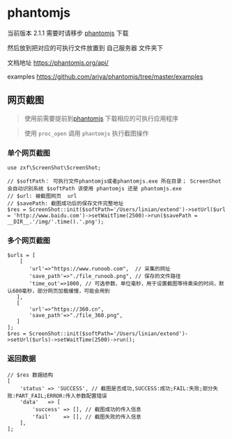 # phantomjs

当前版本 2.1.1
需要时请移步 [phantomjs](https://phantomjs.org/download.html) 下载

然后放到把对应的可执行文件放置到 自己服务器 文件夹下

文档地址
https://phantomjs.org/api/

examples
https://github.com/ariya/phantomjs/tree/master/examples

## 网页截图
> 使用前需要提前到[phantomjs](https://phantomjs.org/download.html) 下载相应的可执行应用程序

> 使用 `proc_open` 调用 `phantomjs` 执行截图操作

### 单个网页截图
```
use zxf\ScreenShot\ScreenShot;

// $softPath： 可执行文件phantomjs或者phantomjs.exe 所在目录； ScreenShot 会自动识别系统 $softPath 该使用 phantomjs 还是 phantomjs.exe
// $url: 被截图网页  url
// $savePath: 截图成功后的保存文件完整地址
$res = ScreenShot::init($softPath='/Users/linian/extend')->setUrl($url = 'http://www.baidu.com')->setWaitTime(2500)->run($savePath = __DIR__.'/img/'.time().'.png');
```

### 多个网页截图
```
$urls = [
    [
       'url'=>"https://www.runoob.com",  // 采集的网址
       'save_path'=>"./file_runoob.png", // 保存的文件路径
       'time_out'=>1000, // 可选参数，单位毫秒，用于设置截图等待熏染的时间，默认600毫秒，部分网页加载缓慢，可能会用到
   ],
   [
       'url'=>"https://360.cn",
       'save_path'=>"./file_360.png",
   ]
];
$res = ScreenShot::init($softPath='/Users/linian/extend')->setUrl($urls)->setWaitTime(2500)->run();

```

### 返回数据
```
// $res 数据结构
[
    'status' => 'SUCCESS', // 截图是否成功,SUCCESS:成功;FAIL:失败;部分失败:PART_FAIL;ERROR:传入参数配置错误
    'data'   => [
        'success' => [], // 截图成功的传入信息
        'fail'    => [], // 截图失败的传入信息
    ],
];
```